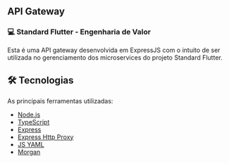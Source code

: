 ## API Gateway



### 💻 Standard Flutter - Engenharia de Valor

Esta é uma API gateway desenvolvida em ExpressJS com o intuito de ser utilizada no gerenciamento dos microservices do projeto Standard Flutter.

## 🛠 Tecnologias

As principais ferramentas utilizadas:

- [Node.js][nodejs]
- [TypeScript][typescript]
- [Express][express]
- [Express Http Proxy][express-http-proxy]
- [JS YAML][js-yaml]
- [Morgan][morgan]



[nodejs]: https://nodejs.org/
[typescript]: https://www.typescriptlang.org/
[express]: https://expressjs.com/pt-br/
[express-http-proxy]: https://www.npmjs.com/package/express-http-proxy
[js-yaml]: https://www.npmjs.com/package/js-yaml
[morgan]: https://www.npmjs.com/package/morgan
[license]: https://opensource.org/licenses/MIT

